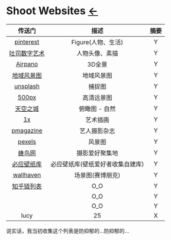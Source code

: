 # Shoot Websites [](../index.md) [←](../index.md)

| 传送门 | 描述 | 摘要 |
|:---:|:---:|:---:|
| [pinterest](https://www.pinterest.com/) | Figure(人物、生活) | Y |
| [吐司数字艺术](https://www.tucia.net/shots) | 人物头像、素描 | Y |
| [Airpano](http://www.airpano.com/) | 3D全景 | Y |
| [地域风景图](http://ww4.tiki.ne.jp/~mmurakami/setoy/map.html) | 地域风景图 | Y |
| [unsplash](https://unsplash.com/) | 捕捉图 | Y |
| [500px](https://500px.com/popular) | 高清远景图 | Y |
| [天空之城](https://www.skypixel.com/topics/nature) | 俯瞰图 - 自然 | Y |
| [1x](https://1x.com/) | 艺术插画 | Y |
| [pmagazine](https://pmagazine.co/) | 艺人摄影杂志 | Y |
| [pexels](https://www.pexels.com/collections/autumn-leaves-b82wn2d/) | 风景图 | Y |
| [蜂鸟网](http://www.fengniao.com/) | 摄影爱好聚集地 | Y |
| [必应壁纸库](https://www.todaybing.com/) | 必应壁纸库(壁纸爱好者收集自建库) | Y |
| [wallhaven](https://wallhaven.cc/) | 场景图(赛博朋克) | Y |
| [知乎链列表](https://www.zhihu.com/question/32762402) | O_O | Y |
| []() | O_O | Y |
| []() | O_O | Y |
| lucy | 25 | X |

说实话，我当初收集这个列表是防抑郁的...防抑郁的...
